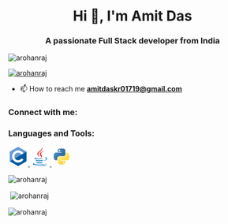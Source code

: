 <h1 align="center">Hi 👋, I'm Amit Das</h1>
<h3 align="center">A passionate Full Stack developer from India</h3>

<p align="left"> <img src="https://komarev.com/ghpvc/?username=arohanraj&label=Profile%20views&color=0e75b6&style=flat" alt="arohanraj" /> </p>

<p align="left"> <a href="https://github.com/ryo-ma/github-profile-trophy"><img src="https://github-profile-trophy.vercel.app/?username=arohanraj" alt="arohanraj" /></a> </p>

- 📫 How to reach me **amitdaskr01719@gmail.com**

<h3 align="left">Connect with me:</h3>
<p align="left">
</p>

<h3 align="left">Languages and Tools:</h3>
<p align="left"> <a href="https://www.cprogramming.com/" target="_blank" rel="noreferrer"> <img src="https://raw.githubusercontent.com/devicons/devicon/master/icons/c/c-original.svg" alt="c" width="40" height="40"/> </a> <a href="https://www.java.com" target="_blank" rel="noreferrer"> <img src="https://raw.githubusercontent.com/devicons/devicon/master/icons/java/java-original.svg" alt="java" width="40" height="40"/> </a> <a href="https://www.python.org" target="_blank" rel="noreferrer"> <img src="https://raw.githubusercontent.com/devicons/devicon/master/icons/python/python-original.svg" alt="python" width="40" height="40"/> </a> </p>

<p><img align="center" src="https://github-readme-stats.vercel.app/api/top-langs?username=arohanraj&show_icons=true&locale=en&layout=compact" alt="arohanraj" /></p>


<p>&nbsp;<img align="center" src="https://github-readme-stats.vercel.app/api?username=arohanraj&show_icons=true&locale=en" alt="arohanraj" /></p>

<p><img align="center" src="https://github-readme-streak-stats.herokuapp.com/?user=arohanraj&" alt="arohanraj" /></p>

